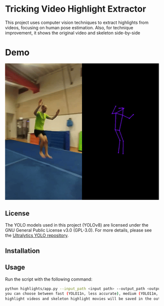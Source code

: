 # Tricking Video Highlight Extractor

This project uses computer vision techniques to extract highlights from videos, focusing on human pose estimation.
Also, for technique improvement, it shows the original video and skeleton side-by-side

# Demo

![Demo](assets/combined_video.gif)

## License

The YOLO models used in this project (YOLOv8) are licensed under the GNU General Public License v3.0 (GPL-3.0). For more details, please see the [Ultralytics YOLO repository](https://github.com/ultralytics/ultralytics).

## Installation


## Usage

Run the script with the following command:
```bash
python highlights/app.py --input_path <input path> --output_path <output path> --model <fast/medium/mediapipe --save_debug```
you can choose between fast (YOLO11n, less accurate), medium (YOLO11m, more accurate) and mediapipe models. debug mode is optional to get parquet files with the keypoints and charts of movement.
highlight videos and skeleton highlight movies will be saved in the output path with the skeleton model next to it.
